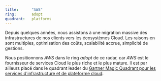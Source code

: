 ```yaml
---
title:      "AWS"
ring:       adopt 
quadrant:   platforms
---
```


Depuis quelques années, nous assistons à une migration massive des infrastructures de nos clients vers les écosystèmes Cloud.
Les raisons en sont multiples, optimisation des coûts, scalabilité accrue, simplicité de gestions.

Nous positionnons *AWS* dans le ring *adopt* de ce radar, car *AWS* est le fournisseur de services Cloud le plus riche et le plus mature. Il est par ailleurs placé dans le quadrant leader du [Gartner Magic Quadrant pour les services d'infrastructure et de plateforme cloud](https://www.gartner.com/technology/media-products/reprints/AWS/1-271W1OSK-FRA.html).